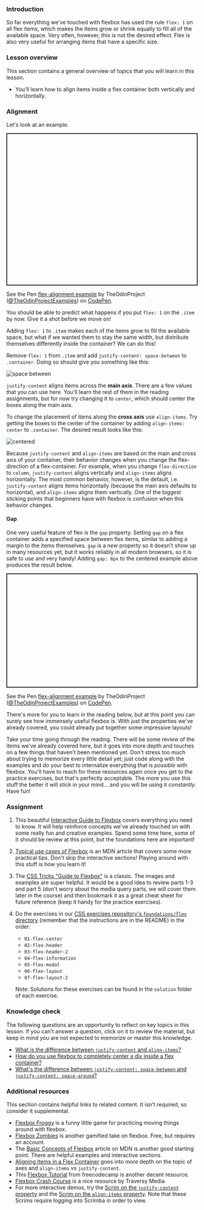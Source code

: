 ### Introduction

So far everything we've touched with flexbox has used the rule `flex: 1` on all flex items, which makes the items grow or shrink equally to fill all of the available space. Very often, however, this is not the desired effect. Flex is also very useful for arranging items that have a specific size.

### Lesson overview

This section contains a general overview of topics that you will learn in this lesson.

- You'll learn how to align items inside a flex container both vertically and horizontally.

### Alignment

Let's look at an example.

<p class="codepen" data-height="400" data-default-tab="html,result" data-slug-hash="MWoyBzR" data-editable="true" data-user="TheOdinProjectExamples" style="height: 400px; box-sizing: border-box; display: flex; align-items: center; justify-content: center; border: 2px solid; margin: 1em 0; padding: 1em;">

  <span>See the Pen <a href="https://codepen.io/TheOdinProjectExamples/pen/MWoyBzR">
  flex-alignment example</a> by TheOdinProject (<a href="https://codepen.io/TheOdinProjectExamples">@TheOdinProjectExamples</a>)
  on <a href="https://codepen.io">CodePen</a>.</span>

</p>

<script async src="https://cpwebassets.codepen.io/assets/embed/ei.js"></script>

You should be able to predict what happens if you put `flex: 1` on the `.item` by now. Give it a shot before we move on!

Adding `flex: 1` to `.item` makes each of the items grow to fill the available space, but what if we wanted them to stay the same width, but distribute themselves differently inside the container? We can do this!

Remove `flex: 1` from `.item` and add `justify-content: space-between` to `.container`. Doing so should give you something like this:

![space between](https://cdn.statically.io/gh/TheOdinProject/curriculum/495704c6eb6bf33bc927534f231533a82b27b2ac/html_css/v2/foundations/flexbox/imgs/07.png)

`justify-content` aligns items across the **main axis**. There are a few values that you can use here. You'll learn the rest of them in the reading assignments, but for now try changing it to `center`, which should center the boxes along the main axis.

To change the placement of items along the **cross axis** use `align-items`. Try getting the boxes to the center of the container by adding `align-items: center` to `.container`. The desired result looks like this:

![centered](https://cdn.statically.io/gh/TheOdinProject/curriculum/495704c6eb6bf33bc927534f231533a82b27b2ac/html_css/v2/foundations/flexbox/imgs/08.png)

Because `justify-content` and `align-items` are based on the main and cross axis of your container, their behavior changes when you change the flex-direction of a flex-container. For example, when you change `flex-direction` to `column`, `justify-content` aligns vertically and `align-items` aligns horizontally. The most common behavior, however, is the default, i.e. `justify-content` aligns items horizontally (because the main axis defaults to horizontal), and `align-items` aligns them vertically. One of the biggest sticking points that beginners have with flexbox is confusion when this behavior changes.

#### Gap

One very useful feature of flex is the `gap` property. Setting `gap` on a flex container adds a specified space between flex items, similar to adding a margin to the items themselves. `gap` is a *new* property so it doesn't show up in many resources yet, but it works reliably in all modern browsers, so it is safe to use and very handy! Adding `gap: 8px` to the centered example above produces the result below.

<p class="codepen" data-height="300" data-default-tab="html,result" data-slug-hash="qBjZyea" data-editable="true" data-user="TheOdinProjectExamples" style="height: 300px; box-sizing: border-box; display: flex; align-items: center; justify-content: center; border: 2px solid; margin: 1em 0; padding: 1em;">

  <span>See the Pen <a href="https://codepen.io/TheOdinProjectExamples/pen/qBjZyea">
  flex-alignment example</a> by TheOdinProject (<a href="https://codepen.io/TheOdinProjectExamples">@TheOdinProjectExamples</a>)
  on <a href="https://codepen.io">CodePen</a>.</span>

</p>

<script async src="https://cpwebassets.codepen.io/assets/embed/ei.js"></script>

There's more for you to learn in the reading below, but at this point you can surely see how immensely useful flexbox is. With just the properties we've already covered, you could already put together some impressive layouts!

Take your time going through the reading. There will be some review of the items we've already covered here, but it goes into more depth and touches on a few things that haven't been mentioned yet. Don't stress too much about trying to memorize every little detail yet; just code along with the examples and do your best to internalize everything that is *possible* with flexbox. You'll have to reach for these resources again once you get to the practice exercises, but that's perfectly acceptable. The more you use this stuff the better it will stick in your mind... and you will be using it *constantly*. Have fun!

### Assignment

<div class="lesson-content__panel" markdown="1">

1. This beautiful [Interactive Guide to Flexbox](https://www.joshwcomeau.com/css/interactive-guide-to-flexbox/) covers everything you need to know. It will help reinforce concepts we've already touched on with some really fun and creative examples. Spend some time here, some of it should be review at this point, but the foundations here are important!
1. [Typical use cases of Flexbox](https://developer.mozilla.org/en-US/docs/Web/CSS/CSS_Flexible_Box_Layout/Typical_Use_Cases_of_Flexbox) is an MDN article that covers some more practical tips. Don't skip the interactive sections! Playing around with this stuff is how you learn it!
1. The [CSS Tricks "Guide to Flexbox"](https://css-tricks.com/snippets/css/a-guide-to-flexbox/) is a classic. The images and examples are super helpful. It would be a good idea to review parts 1-3 and part 5 (don't worry about the media query parts, we will cover them later in the course) and then bookmark it as a great cheat sheet for future reference (keep it handy for the practice exercises).
1. Do the exercises in our [CSS exercises repository's `foundations/flex` directory](https://github.com/TheOdinProject/css-exercises/tree/main/foundations/flex) (remember that the instructions are in the README) in the order:
    - `01-flex-center`
    - `02-flex-header`
    - `03-flex-header-2`
    - `04-flex-information`
    - `05-flex-modal`
    - `06-flex-layout`
    - `07-flex-layout-2`

    Note: Solutions for these exercises can be found in the `solution` folder of each exercise.

</div>

### Knowledge check

The following questions are an opportunity to reflect on key topics in this lesson. If you can't answer a question, click on it to review the material, but keep in mind you are not expected to memorize or master this knowledge.

- [What is the difference between `justify-content` and `align-items`?](https://developer.mozilla.org/en-US/docs/Web/CSS/CSS_Flexible_Box_Layout/Aligning_Items_in_a_Flex_Container)
- [How do you use flexbox to completely center a div inside a flex container?](https://developer.mozilla.org/en-US/docs/Web/CSS/CSS_Flexible_Box_Layout/Aligning_Items_in_a_Flex_Container)
- [What's the difference between `justify-content: space-between` and `justify-content: space-around`?](https://css-tricks.com/snippets/css/a-guide-to-flexbox/)

### Additional resources

This section contains helpful links to related content. It isn't required, so consider it supplemental.

- [Flexbox Froggy](https://flexboxfroggy.com/) is a funny little game for practicing moving things around with flexbox.
- [Flexbox Zombies](https://mastery.games/flexboxzombies/) is another gamified take on flexbox. Free, but requires an account.
- The [Basic Concepts of Flexbox](https://developer.mozilla.org/en-US/docs/Web/CSS/CSS_Flexible_Box_Layout/Basic_Concepts_of_Flexbox) article on MDN is another good starting point. There are helpful examples and interactive sections.
- [Aligning Items in a Flex Container](https://developer.mozilla.org/en-US/docs/Web/CSS/CSS_Flexible_Box_Layout/Aligning_Items_in_a_Flex_Container) goes into more depth on the topic of axes and `align-items` vs `justify-content`.
- This [Flexbox Tutorial](https://www.freecodecamp.org/news/css-flexbox-tutorial-with-cheatsheet/) from freecodecamp is another decent resource.
- [Flexbox Crash Course](https://www.youtube.com/watch?v=3YW65K6LcIA) is a nice resource by Traversy Media.
- For more interactive demos, try the [Scrim on the `justify-content` property](https://scrimba.com/learn/flexbox/justify-content-flexbox-tutorial-cVWPacR) and the [Scrim on the `align-items` property](https://scrimba.com/learn/flexbox/align-items-flexbox-tutorial-cJqymH9). Note that these Scrims require logging into Scrimba in order to view.

